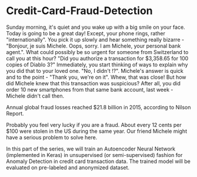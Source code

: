 # Credit-Card-Fraud-Detection
 Sunday morning, it's quiet and you wake up with a big smile on your face. Today is going to be a great day! Except, your phone rings, rather "internationally". You pick it up slowly and hear something really bizarre - "Bonjour, je suis Michele. Oops, sorry. I am Michele, your personal bank agent.". What could possibly be so urgent for someone from Switzerland to call you at this hour? "Did you authorize a transaction for $3,358.65 for 100 copies of Diablo 3?" Immediately, you start thinking of ways to explain why you did that to your loved one. "No, I didn't !?". Michele's answer is quick and to the point - "Thank you, we're on it". Whew, that was close! But how did Michele knew that this transaction was suspicious? After all, you did order 10 new smartphones from that same bank account, last week - Michele didn't call then.



Annual global fraud losses reached $21.8 billion in 2015, according to Nilson Report.

Probably you feel very lucky if you are a fraud. About every 12 cents per $100 were stolen in the US during the same year. Our friend Michele might have a serious problem to solve here.

In this part of the series, we will train an Autoencoder Neural Network (implemented in Keras) in unsupervised (or semi-supervised) fashion for Anomaly Detection in credit card transaction data. The trained model will be evaluated on pre-labeled and anonymized dataset.
